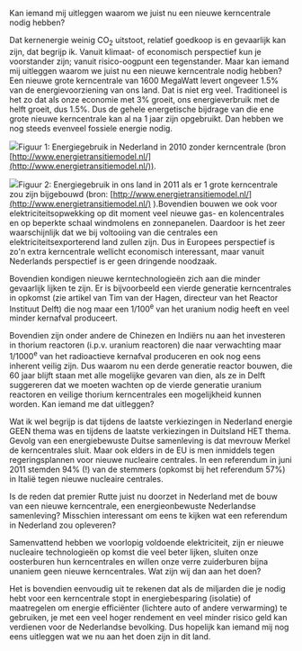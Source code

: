 Kan iemand mij uitleggen waarom we juist nu een nieuwe kerncentrale nodig
hebben?

Dat kernenergie weinig CO<sub>2</sub> uitstoot, relatief
goedkoop is en gevaarlijk kan zijn, dat begrijp ik. Vanuit klimaat- of
economisch perspectief kun je voorstander zijn; vanuit risico-oogpunt een
tegenstander. Maar kan iemand mij uitleggen waarom we juist nu een nieuwe
kerncentrale nodig hebben? Een nieuwe grote kerncentrale van 1600 MegaWatt
levert ongeveer 1.5% van de energievoorziening van ons land. Dat is niet erg
veel. Traditioneel is het zo dat als onze economie met 3% groeit, ons
energieverbruik met de helft groeit, dus 1.5%. Dus de gehele energetische
bijdrage van die ene grote nieuwe kerncentrale kan al na 1 jaar zijn
opgebruikt. Dan hebben we nog steeds evenveel fossiele energie nodig.

![](/assets/posts/scenario1.jpg)Figuur 1: Energiegebruik in Nederland in 2010
zonder kerncentrale (bron
[http://www.energietransitiemodel.nl/](http://www.energietransitiemodel.nl/)).

![](/assets/posts/scenario2.jpg)Figuur 2: Energiegebruik in ons land in 2011
als er 1 grote kerncentrale zou zijn bijgebouwd (bron:
[http://www.energietransitiemodel.nl/](http://www.energietransitiemodel.nl/)
).Bovendien bouwen we ook voor elektriciteitsopwekking op dit moment veel
nieuwe gas- en kolencentrales en op beperkte schaal windmolens en zonnepanelen.
Daardoor is het zeer waarschijnlijk dat we bij voltooiing van die centrales een
elektriciteitsexporterend land zullen zijn. Dus in Europees perspectief is zo'n
extra kerncentrale wellicht economisch interessant, maar vanuit Nederlands
perspectief is er geen dringende noodzaak.

Bovendien kondigen nieuwe kerntechnologie&euml;n zich aan die minder gevaarlijk
lijken te zijn. Er is bijvoorbeeld een vierde generatie kerncentrales in
opkomst (zie artikel van Tim van der Hagen, directeur van het Reactor Instituut
Delft) die nog maar een 1/100<sup>e</sup> van het uranium nodig heeft en veel
minder kernafval produceert.

Bovendien zijn onder andere de Chinezen en Indi&euml;rs nu aan het investeren
in thorium reactoren (i.p.v. uranium reactoren) die naar verwachting maar
1/1000<sup>e</sup> van het radioactieve kernafval produceren en ook nog eens
inherent veilig zijn. Dus waarom nu een derde generatie reactor bouwen, die 60
jaar blijft staan met alle mogelijke gevaren van dien, als ze in Delft
suggereren dat we moeten wachten op de vierde generatie uranium reactoren en
veilige thorium kerncentrales een mogelijkheid kunnen worden. Kan iemand me dat
uitleggen?

Wat ik wel begrijp is dat tijdens de laatste verkiezingen in Nederland energie
GEEN thema was en tijdens de laatste verkiezingen in Duitsland HET thema.
Gevolg van een energiebewuste Duitse samenleving is dat mevrouw Merkel de
kerncentrales sluit. Maar ook elders in de EU is men inmiddels tegen
regeringsplannen voor nieuwe nucleaire centrales. In een referendum in juni
2011 stemden 94% (!) van de stemmers (opkomst bij het referendum 57%) in
Itali&euml; tegen nieuwe nucleaire centrales.

Is de reden dat premier Rutte juist nu doorzet in Nederland met de bouw van een
nieuwe kerncentrale, een energieonbewuste Nederlandse samenleving? Misschien
interessant om eens te kijken wat een referendum in Nederland zou opleveren?

Samenvattend hebben we voorlopig voldoende elektriciteit, zijn er nieuwe
nucleaire technologie&euml;n op komst die veel beter lijken, sluiten onze
oosterburen hun kerncentrales en willen onze verre zuiderburen bijna unaniem
geen nieuwe kerncentrales. Wat zijn wij dan aan het doen?

Het is bovendien eenvoudig uit te rekenen dat als de miljarden die je nodig
hebt voor een kerncentrale stopt in energiebesparing (isolatie) of maatregelen
om energie effici&euml;nter (lichtere auto of andere verwarming) te gebruiken,
je met een veel hoger rendement en veel minder risico geld kan verdienen voor
de Nederlandse bevolking. Dus hopelijk kan iemand mij nog eens uitleggen wat we
nu aan het doen zijn in dit land.

